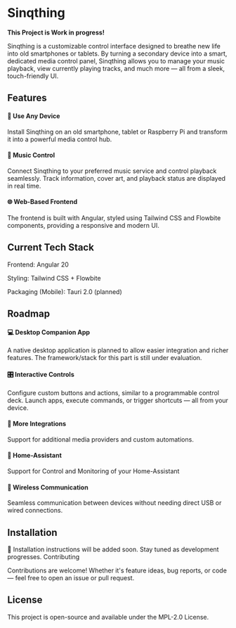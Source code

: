 # Sinqthing

**This Project is Work in progress!**

Sinqthing is a customizable control interface designed to breathe new life into old smartphones or tablets. By turning a secondary device into a smart, dedicated media control panel, Sinqthing allows you to manage your music playback, view currently playing tracks, and much more — all from a sleek, touch-friendly UI.

## Features

#### 📱 Use Any Device

Install Sinqthing on an old smartphone, tablet or Raspberry Pi and transform it into a powerful media control hub.

#### 🎵 Music Control

Connect Sinqthing to your preferred music service and control playback seamlessly. Track information, cover art, and playback status are displayed in real time.

#### 🌐 Web-Based Frontend

The frontend is built with Angular, styled using Tailwind CSS and Flowbite components, providing a responsive and modern UI.

## Current Tech Stack

Frontend: Angular 20

Styling: Tailwind CSS + Flowbite

Packaging (Mobile): Tauri 2.0 (planned)

## Roadmap

#### 💻 Desktop Companion App

A native desktop application is planned to allow easier integration and richer features. The framework/stack for this part is still under evaluation.

#### 🎛️ Interactive Controls

Configure custom buttons and actions, similar to a programmable control deck. Launch apps, execute commands, or trigger shortcuts — all from your device.

#### 🔧 More Integrations

Support for additional media providers and custom automations.

#### 🧠 Home-Assistant

Support for Control and Monitoring of your Home-Assistant

#### 📡 Wireless Communication

Seamless communication between devices without needing direct USB or wired connections.

## Installation

🚧 Installation instructions will be added soon. Stay tuned as development progresses.
Contributing

Contributions are welcome! Whether it's feature ideas, bug reports, or code — feel free to open an issue or pull request.

## License

This project is open-source and available under the MPL-2.0 License. 
